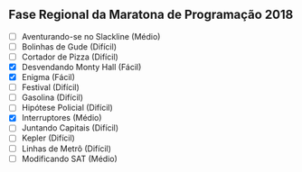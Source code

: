 ## Fase Regional da Maratona de Programação 2018

- [ ] Aventurando-se no Slackline (Médio)
- [ ] Bolinhas de Gude (Difícil)
- [ ] Cortador de Pizza (Difícil)
- [x] Desvendando Monty Hall (Fácil)
- [x] Enigma (Fácil)
- [ ] Festival (Difícil)
- [ ] Gasolina (Difícil)
- [ ] Hipótese Policial (Difícil)
- [x] Interruptores (Médio)
- [ ] Juntando Capitais (Difícil)
- [ ] Kepler (Difícil)
- [ ] Linhas de Metrô (Difícil)
- [ ] Modificando SAT (Médio)
